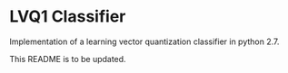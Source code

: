 # LVQ1 Classifier
Implementation of a learning vector quantization classifier in python 2.7. 

This README is to be updated.
